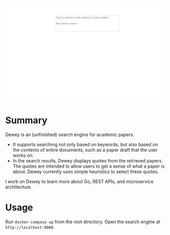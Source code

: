 ![A GIF of the Dewey search engine](web_demo.gif)

# Summary

Dewey is an (unfinished) search engine for academic papers. 
* It supports searching not only based on keywords, but also based on the contents of entire documents, such as a paper draft that the user works on.
* In the search results, Dewey displays quotes from the retrieved papers. The quotes are intended to allow users to get a sense of what a paper is about. Dewey currently uses simple heuristics to select these quotes. 

I work on Dewey to learn more about Go, REST APIs, and microservice architecture. 


# Usage

Run `docker-compose up` from the root directory. Open the search engine at `http://localhost:9000`.